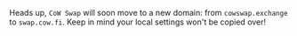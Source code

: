 Heads up, `CoW Swap` will soon move to a new domain: from `cowswap.exchange` to `swap.cow.fi`. Keep in mind your local settings won't be copied over!
